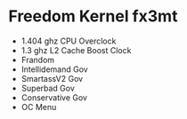 # Freedom Kernel fx3mt

- 1.404 ghz CPU Overclock
- 1.3 ghz L2 Cache Boost Clock
- Frandom
- Intellidemand Gov
- SmartassV2 Gov
- Superbad Gov
- Conservative Gov
- OC Menu
